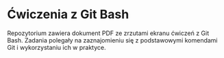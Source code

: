 # Ćwiczenia z Git Bash

Repozytorium zawiera dokument PDF ze zrzutami ekranu ćwiczeń z Git Bash.
Zadania polegały na zaznajomieniu się z podstawowymi komendami Git i wykorzystaniu ich w praktyce.
